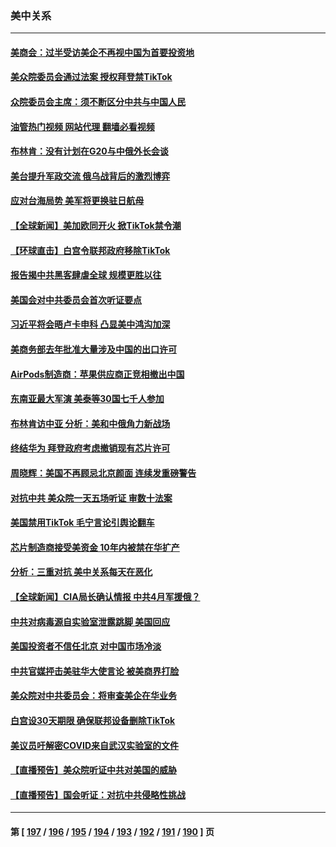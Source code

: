 ### 美中关系
---
#### [美商会：过半受访美企不再视中国为首要投资地](../../pages/nf1412576/n13940578.md?03020445) 
#### [美众院委员会通过法案 授权拜登禁TikTok](../../pages/nf1412576/n13940834.md?03020445) 
#### [众院委员会主席：须不断区分中共与中国人民](../../pages/nf1412576/n13940854.md?03020445) 
#### [油管热门视频 网站代理 翻墙必看视频](http://138.2.39.72:81/youtube.html?epic-marker?03020445)
#### [布林肯：没有计划在G20与中俄外长会谈](../../pages/nf1412576/n13940782.md?03020445) 
#### [美台提升军政交流 俄乌战背后的激烈博弈](../../pages/nf1412576/n13940114.md?03020445) 
#### [应对台海局势 美军将更换驻日航母](../../pages/nf1412576/n13940604.md?03020445) 
#### [【全球新闻】美加欧同开火 掀TikTok禁令潮](../../pages/nf1412576/n13940153.md?03020445) 
#### [【环球直击】白宫令联邦政府移除TikTok](../../pages/nf1412576/n13940112.md?03020445) 
#### [报告揭中共黑客肆虐全球 规模更胜以往](../../pages/nf1412576/n13940438.md?03020445) 
#### [美国会对中共委员会首次听证要点](../../pages/nf1412576/n13940204.md?03020445) 
#### [习近平将会晤卢卡申科 凸显美中鸿沟加深](../../pages/nf1412576/n13940174.md?03020445) 
#### [美商务部去年批准大量涉及中国的出口许可](../../pages/nf1412576/n13940180.md?03020445) 
#### [AirPods制造商：苹果供应商正竞相撤出中国](../../pages/nf1412576/n13940125.md?03020445) 
#### [东南亚最大军演 美泰等30国七千人参加](../../pages/nf1412576/n13940097.md?03020445) 
#### [布林肯访中亚 分析：美和中俄角力新战场](../../pages/nf1412576/n13940139.md?03020445) 
#### [终结华为 拜登政府考虑撤销现有芯片许可](../../pages/nf1412576/n13940164.md?03020445) 
#### [周晓辉：美国不再顾忌北京颜面 连续发重磅警告](../../pages/nf1412576/n13940167.md?03020445) 
#### [对抗中共 美众院一天五场听证 审数十法案](../../pages/nf1412576/n13940091.md?03020445) 
#### [美国禁用TikTok  毛宁言论引舆论翻车](../../pages/nf1412576/n13940092.md?03020445) 
#### [芯片制造商接受美资金 10年内被禁在华扩产](../../pages/nf1412576/n13940080.md?03020445) 
#### [分析：三重对抗 美中关系每天在恶化](../../pages/nf1412576/n13940095.md?03020445) 
#### [【全球新闻】CIA局长确认情报 中共4月军援俄？](../../pages/nf1412576/n13939980.md?03020445) 
#### [中共对病毒源自实验室泄露跳脚 美国回应](../../pages/nf1412576/n13939853.md?03020445) 
#### [美国投资者不信任北京 对中国市场冷淡](../../pages/nf1412576/n13939811.md?03020445) 
#### [中共官媒抨击美驻华大使言论 被美商界打脸](../../pages/nf1412576/n13939767.md?03020445) 
#### [美众院对中共委员会：将审查美企在华业务](../../pages/nf1412576/n13939531.md?03020445) 
#### [白宫设30天期限 确保联邦设备删除TikTok](../../pages/nf1412576/n13939726.md?03020445) 
#### [美议员吁解密COVID来自武汉实验室的文件](../../pages/nf1412576/n13939562.md?03020445) 
#### [【直播预告】美众院听证中共对美国的威胁](../../pages/nf1412576/n13939580.md?03020445) 
#### [【直播预告】国会听证：对抗中共侵略性挑战](../../pages/nf1412576/n13939583.md?03020445) 

---
#### 第 [ [197](./197.md?03020445) / [196](./196.md?03020445) / [195](./195.md?03020445) / [194](./194.md?03020445) / [193](./193.md?03020445) / [192](./192.md?03020445) / [191](./191.md?03020445) / [190](./190.md?03020445) ] 页
